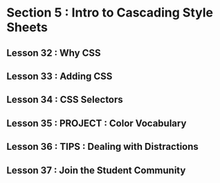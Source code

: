 # Section 5 : Intro to Cascading Style Sheets
## Lesson 32 : Why CSS

## Lesson 33 : Adding CSS

## Lesson 34 : CSS Selectors

## Lesson 35 : PROJECT : Color Vocabulary

## Lesson 36 : TIPS : Dealing with Distractions

## Lesson 37 : Join the Student Community

